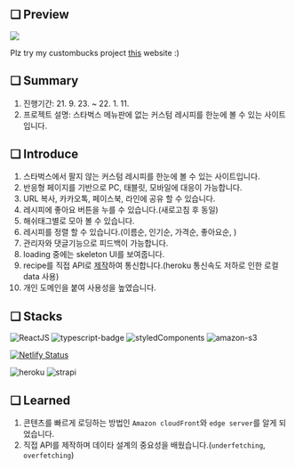 ## ❏ Preview
![](https://images.velog.io/images/abcd8637/post/18e7369d-e8b4-4aff-9d18-3114c777f43b/Jan-11-2022%2006-58-33.gif)

Plz try my custombucks project <a href='https://www.custombucks.co.kr/'>this</a> website :)

## ❏ Summary
1. 진행기간: 21. 9. 23. ~ 22. 1. 11.
2. 프로젝트 설명: 스타벅스 메뉴판에 없는 커스텀 레시피를 한눈에 볼 수 있는 사이트입니다.

## ❏ Introduce
1. 스타벅스에서 팔지 않는 커스텀 레시피를 한눈에 볼 수 있는 사이트입니다.
2. 반응형 페이지를 기반으로 PC, 태블릿, 모바일에 대응이 가능합니다.
3. URL 복사, 카카오톡, 페이스북, 라인에 공유 할 수 있습니다.
4. 레시피에 좋아요 버튼을 누를 수 있습니다.(새로고침 후 동일)
5. 해쉬태그별로 모아 볼 수 있습니다.
6. 레시피를 정렬 할 수 있습니다.(이름순, 인기순, 가격순, 좋아요순, )
7. 관리자와 댓글기능으로 피드백이 가능합니다.
8. loading 중에는 skeleton UI를 보여줍니다.
9. recipe를 직접 API로 <a href='https://limitless-mountain-90824.herokuapp.com/recipes'>제작</a>하여 통신합니다.(heroku 통신속도 저하로 인한 로컬 data 사용)
10. 개인 도메인을 붙여 사용성을 높였습니다.

## ❏ Stacks
<img alt="ReactJS" src ="https://img.shields.io/badge/-ReactJs-61DAFB?logo=react&logoColor=black&style=square"/>

<img alt="typescript-badge" src="https://img.shields.io/badge/-typescript-007acc?logo=Typescript&logoColor=black&style=square" />

<img alt="styledComponents" src ="https://img.shields.io/badge/-styledComponents-DB7093?logo=styledComponents&logoColor=black&style=square"/>

<img alt="amazon-s3" src ="https://img.shields.io/badge/-S3-ec7212?logo=amazon&logoColor=black&style=square"/>

[![Netlify Status](https://api.netlify.com/api/v1/badges/b804127f-50df-4991-a7fe-5fd1315dd84c/deploy-status)](https://app.netlify.com/sites/custombucks/deploys)

<img alt="heroku" src ="https://img.shields.io/badge/-heroku-9f7cc2?logo=heroku&logoColor=black&style=square"/>

<img alt="strapi" src ="https://img.shields.io/badge/-strapi-8d75fe?logo=strapi&logoColor=black&style=square"/>

## ❏ Learned
1. 콘텐츠를 빠르게 로딩하는 방법인 `Amazon cloudFront`와 `edge server`를 알게 되었습니다.
2. 직접 API를 제작하며 데이타 설계의 중요성을 배웠습니다.(`underfetching`, `overfetching`)
